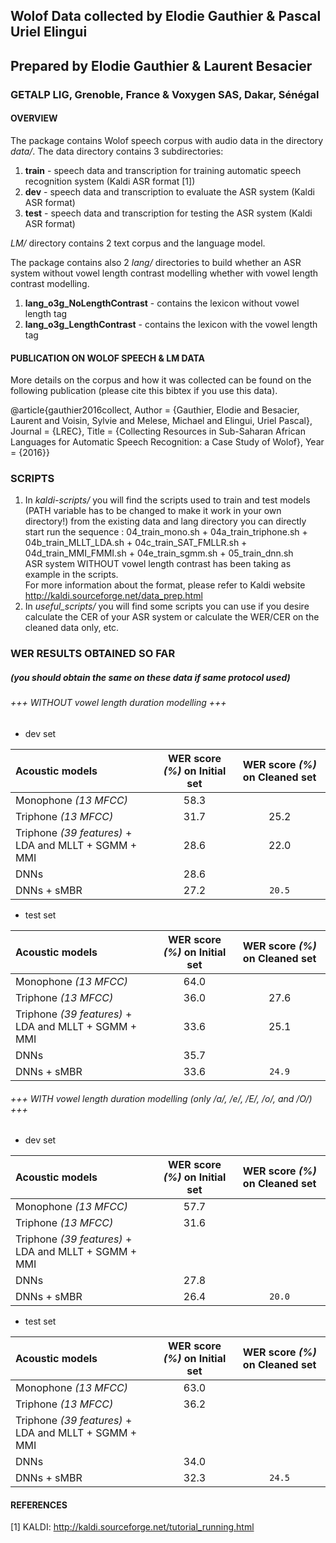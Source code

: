 ## Wolof Data collected by Elodie Gauthier & Pascal Uriel Elingui 
## Prepared by Elodie Gauthier & Laurent Besacier
### GETALP LIG, Grenoble, France & Voxygen SAS, Dakar, Sénégal     

#### OVERVIEW
The package contains Wolof speech corpus with audio data in the directory *data/*. The data directory contains 3 subdirectories:    
1. **train** - speech data and transcription for training automatic speech recognition system (Kaldi ASR format [1])    
2. **dev** - speech data and transcription to evaluate the ASR system (Kaldi ASR format)    
3. **test** - speech data and transcription for testing the ASR system (Kaldi ASR format)    

*LM/* directory contains 2 text corpus and the language model.

The package contains also 2 *lang/* directories to build whether an ASR system without vowel length contrast modelling whether with vowel length contrast modelling.    
1. **lang_o3g_NoLengthContrast** - contains the lexicon without vowel length tag    
2. **lang_o3g_LengthContrast**  - contains the lexicon with the vowel length tag

#### PUBLICATION ON WOLOF SPEECH & LM DATA
More details on the corpus and how it was collected can be found on the following publication (please cite this bibtex if you use this data).    

  @article{gauthier2016collect,
	Author = {Gauthier, Elodie and Besacier, Laurent and Voisin, Sylvie and Melese, Michael and Elingui, Uriel Pascal},
	Journal = {LREC},
	Title = {Collecting Resources in Sub-Saharan African Languages for Automatic Speech Recognition: a Case Study of Wolof},
	Year = {2016}}


### SCRIPTS
1. In *kaldi-scripts/* you will find the scripts used to train and test models
(PATH variable has to be changed to make it work in your own directory!)
from the existing data and lang directory you can directly start run the sequence : 04\_train\_mono.sh + 04a\_train\_triphone.sh + 04b\_train\_MLLT\_LDA.sh + 04c\_train\_SAT\_FMLLR.sh + 04d\_train\_MMI\_FMMI.sh + 04e\_train\_sgmm.sh + 05\_train\_dnn.sh    
ASR system WITHOUT vowel length contrast has been taking as example in the scripts.    
For more information about the format, please refer to Kaldi website http://kaldi.sourceforge.net/data_prep.html     
2. In *useful_scripts/* you will find some scripts you can use if you desire calculate the CER of your ASR system or calculate the WER/CER on the cleaned data only, etc.    

### WER RESULTS OBTAINED SO FAR 
##### (you should obtain the same on these data if same protocol used)

######           +++ WITHOUT vowel length duration modelling +++

 - dev set     
 
Acoustic models        | WER score *(%)* on **Initial** set  | WER score *(%)* on **Cleaned** set      |
:--------------------- |:-----------------------------------:| :--------------------------------------:|
Monophone *(13 MFCC)*  |                58.3                 |                                         |
Triphone *(13 MFCC)*   |                31.7                 |                 25.2                    |
Triphone *(39 features)* + LDA and MLLT + SGMM + MMI |     28.6       |        22.0                    |
DNNs                   |                28.6                 |                                         |
DNNs + sMBR            |                27.2                 |                `20.5`                   |

 - test set     
 
Acoustic models        | WER score *(%)* on **Initial** set  | WER score *(%)* on **Cleaned** set       |
:--------------------- |:-----------------------------------:| :---------------------------------------:|
Monophone *(13 MFCC)*  |                64.0                 |                                          |
Triphone *(13 MFCC)*   |                36.0                 |                 27.6                     |
Triphone *(39 features)* + LDA and MLLT + SGMM + MMI  |     33.6      |        25.1                     |
DNNs                   |                35.7                 |                                          |
DNNs + sMBR            |                33.6                 |                 `24.9`                   |

###### +++ WITH vowel length duration modelling (only /a/, /e/, /E/, /o/, and /O/) +++

 - dev set   
 
Acoustic models        | WER score *(%)* on **Initial** set  | WER score *(%)* on **Cleaned** set       |
:--------------------- |:-----------------------------------:| :---------------------------------------:|
Monophone *(13 MFCC)*  |                57.7                 |                                          |
Triphone *(13 MFCC)*   |                31.6                 |                                          |
Triphone *(39 features)* + LDA and MLLT + SGMM + MMI  |                      |                          |
DNNs                   |                27.8                 |                                          |
DNNs + sMBR            |                26.4                 |                 `20.0`                   |

 - test set     
 
Acoustic models        | WER score *(%)* on **Initial** set  | WER score *(%)* on **Cleaned** set       |
:--------------------- |:-----------------------------------:| :---------------------------------------:|
Monophone *(13 MFCC)*  |                63.0                 |                                          |
Triphone *(13 MFCC)*   |                36.2                 |                                          |
Triphone *(39 features)* + LDA and MLLT + SGMM + MMI  |                      |                          |
DNNs                   |                34.0                 |                                          |
DNNs + sMBR            |                32.3                 |                 `24.5`                   |


#### REFERENCES
[1] KALDI: http://kaldi.sourceforge.net/tutorial_running.html
